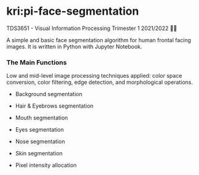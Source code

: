 # kri:pi-face-segmentation
TDS3651 - Visual Information Processing Trimester 1 2021/2022 👩‍💻

A simple and basic face segmentation algorithm for human frontal facing images. It is written in Python with Jupyter Notebook.

### The Main Functions
Low and mid-level image processing techniques applied: color space conversion, color filtering, edge detection, and morphological operations.

* Background segmentation

* Hair & Eyebrows segmentation

* Mouth segmentation

* Eyes segmentation

* Nose segmentation

* Skin segmentation

* Pixel intensity allocation
